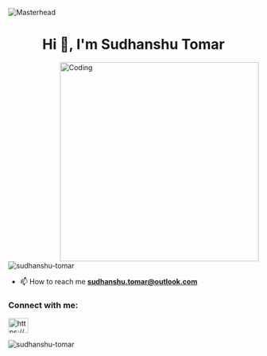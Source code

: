 ![Masterhead](https://user-images.githubusercontent.com/119277783/221516619-d09f2bf6-fee3-4eab-bbbc-fb492f5a3e70.jpg)
<h1 align="center">Hi 👋, I'm Sudhanshu Tomar</h1>
<img align="right" alt="Coding" width="400" src="https://miro.medium.com/v2/resize:fit:828/0*cPrF_XMe7U6atYgM.gif">


<p align="left"> <img src="https://komarev.com/ghpvc/?username=sudhanshu-tomar&label=Profile%20views&color=0e75b6&style=flat" alt="sudhanshu-tomar" /> </p>



- 📫 How to reach me **sudhanshu.tomar@outlook.com**

<h3 align="left">Connect with me:</h3>
<p align="left">
<a href="https://linkedin.com/in/https://www.linkedin.com/in/sudhanshu-tomar-493633255/" target="blank"><img align="center" src="https://raw.githubusercontent.com/rahuldkjain/github-profile-readme-generator/master/src/images/icons/Social/linked-in-alt.svg" alt="https://www.linkedin.com/in/sudhanshu-tomar-493633255/" height="30" width="40" /></a>
</p>



<p><img align="center" src="https://github-readme-streak-stats.herokuapp.com/?user=sudhanshu-tomar&" alt="sudhanshu-tomar" /></p>
